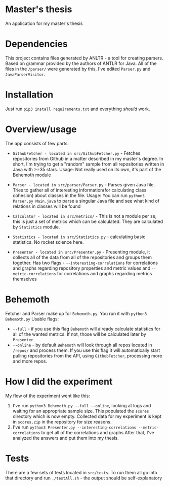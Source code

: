 # Master's thesis
An application for my master's thesis

# Dependencies
This project contains files generated by ANLTR - a tool for creating parsers. Based on grammar provided by the authors of ANTLR for Java. All of the files in the `/parser/` were generated by this, I've edited `Parser.py` and `JavaParserVisitor`.

# Installation
Just run `pip3 install requirements.txt` and everything _should_ work.

# Overview/usage
The app consists of few parts:

- `GithubFetcher - located in src/GithubFetcher.py` - Fetches repositories from Github in a matter described in my master's degree. In short, I'm trying to get a "random" sample from all repositories written in Java with >=35 stars.
Usage: Not really used on its own, it's part of the Behemoth module

- `Parser - located in src/parser/Parser.py` - Parses given Java file. Tries to gather all of interesting information(for calculating class cohesion) about classes in the file. 
Usage: You can run `python3 Parser.py Main.java` to parse a singular Java file and see what kind of relations in classes will be found

- `Calculator - located in src/metrics/` - This is not a module per se, this is just a set of metrics which can be calculated. They are calculated by `Statistics` module.

- `Statistics - located in src/Statistics.py` - calculating basic statistics. No rocket science here.

- `Presenter - located in src/Presenter.py` - Presenting module, it collects all of the data from all of the repositories and groups them together. Has two flags - `--interesting-correlations` for correlations and graphs regarding repository properties and metric values and `--metric-correlations` for correlations and graphs regarding metrics themselves

# Behemoth
Fetcher and Parser make up for `Behemoth.py`. You run it with `python3 Behemoth.py`
Usable flags:
- `--full` - if you use this flag `Behemoth` will already calculate statistics for all of the wanted metrics. If not, those will be calculated later by `Presenter`
- `--online` - by default `Behemoth` will look through all repos located in `/repos/` and process them. If you use this flag it will automatically start pulling repositories from the API, using `GithubFetcher`, processing more and more repos.

# How I did the experiment
My flow of the experiment went like this:
1. I've run `python3 Behemoth.py --full --online`, looking at logs and waiting for an appropriate sample size. This populated the `scores` directory which is now empty. Collected data for my experiment is kept in `scores.zip` in the repository for size reasons.
2. I've run `python3 Presenter.py --interesting-correlations --metric-correlations` to get all of the correlations and graphs
After that, I've analyzed the answers and put them into my thesis.

# Tests
There are a few sets of tests located in `src/tests`. To run them all go into that directory and run `./testAll.sh` - the output should be self-explanatory 